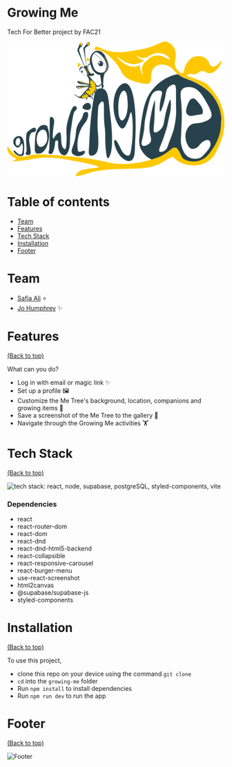 # Growing Me

Tech For Better project by FAC21

![Growing Me logo](assets/Logo.svg)

# Table of contents

- [Team](#team)
- [Features](#features)
- [Tech Stack](#tech-stack)
- [Installation](#installation)
- [Footer](#footer)

# Team

- [Safia Ali](https://github.com/fi-ya) :star:
- [Jo Humphrey](https://github.com/jamdelion) :sparkles:

# Features

[(Back to top)](#table-of-contents)

What can you do?

- Log in with email or magic link ✨
- Set up a profile 🖼️
- Customize the Me Tree's background, location, companions and growing items 🍎
- Save a screenshot of the Me Tree to the gallery 📸
- Navigate through the Growing Me activities 🏋️

# Tech Stack

[(Back to top)](#table-of-contents)

![tech stack: react, node, supabase, postgreSQL, styled-components, vite](https://user-images.githubusercontent.com/31373245/128341773-be90b999-1fd9-4a62-ab7f-02313c29fc6b.png)

### Dependencies
- react
- react-router-dom
- react-dom
- react-dnd
- react-dnd-html5-backend
- react-collapsible
- react-responsive-carousel
- react-burger-menu
- use-react-screenshot
- html2canvas
- @supabase/supabase-js
- styled-components

# Installation

[(Back to top)](#table-of-contents)

To use this project,

- clone this repo on your device using the command `git clone`
- `cd` into the `growing-me` folder
- Run `npm install` to install dependencies
- Run `npm run dev` to run the app

# Footer

[(Back to top)](#table-of-contents)

![Footer](https://github.com/navendu-pottekkat/awesome-readme/blob/master/fooooooter.png)
